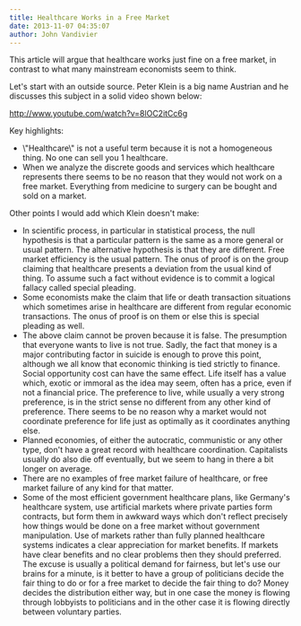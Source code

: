 ```yaml
---
title: Healthcare Works in a Free Market
date: 2013-11-07 04:35:07
author: John Vandivier
---
```




This article will argue that healthcare works just fine on a free market, in contrast to what many mainstream economists seem to think.

Let's start with an outside source. Peter Klein is a big name Austrian and he discusses this subject in a solid video shown below:

http://www.youtube.com/watch?v=8lOC2itCc6g

Key highlights:
<ul>
	<li>\"Healthcare\" is not a useful term because it is not a homogeneous thing. No one can sell you 1 healthcare.</li>
	<li>When we analyze the discrete goods and services which healthcare represents there seems to be no reason that they would not work on a free market. Everything from medicine to surgery can be bought and sold on a market.</li>
</ul>
Other points I would add which Klein doesn't make:
<ul>
	<li>In scientific process, in particular in statistical process, the null hypothesis is that a particular pattern is the same as a more general or usual pattern. The alternative hypothesis is that they are different. Free market efficiency is the usual pattern. The onus of proof is on the group claiming that healthcare presents a deviation from the usual kind of thing. To assume such a fact without evidence is to commit a logical fallacy called special pleading.</li>
	<li>Some economists make the claim that life or death transaction situations which sometimes arise in healthcare are different from regular economic transactions. The onus of proof is on them or else this is special pleading as well.</li>
	<li>The above claim cannot be proven because it is false. The presumption that everyone wants to live is not true. Sadly, the fact that money is a major contributing factor in suicide is enough to prove this point, although we all know that economic thinking is tied strictly to finance. Social opportunity cost can have the same effect. Life itself has a value which, exotic or immoral as the idea may seem, often has a price, even if not a financial price. The preference to live, while usually a very strong preference, is in the strict sense no different from any other kind of preference. There seems to be no reason why a market would not coordinate preference for life just as optimally as it coordinates anything else.</li>
	<li>Planned economies, of either the autocratic, communistic or any other type, don't have a great record with healthcare coordination. Capitalists usually do also die off eventually, but we seem to hang in there a bit longer on average.</li>
	<li>There are no examples of free market failure of healthcare, or free market failure of any kind for that matter.</li>
	<li>Some of the most efficient government healthcare plans, like Germany's healthcare system, use artificial markets where private parties form contracts, but form them in awkward ways which don't reflect precisely how things would be done on a free market without government manipulation. Use of markets rather than fully planned healthcare systems indicates a clear appreciation for market benefits. If markets have clear benefits and no clear problems then they should preferred. The excuse is usually a political demand for fairness, but let's use our brains for a minute, is it better to have a group of politicians decide the fair thing to do or for a free market to decide the fair thing to do? Money decides the distribution either way, but in one case the money is flowing through lobbyists to politicians and in the other case it is flowing directly between voluntary parties.</li>
</ul>